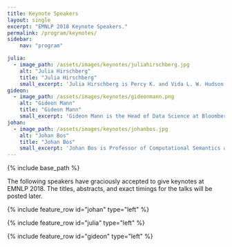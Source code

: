 ```yaml
---
title: Keynote Speakers
layout: single
excerpt: "EMNLP 2018 Keynote Speakers."
permalink: /program/keynotes/
sidebar: 
    nav: "program"

julia:
  - image_path: /assets/images/keynotes/juliahirschberg.jpg
    alt: "Julia Hirschberg"
    title: "Julia Hirschberg"
    small_excerpt: 'Julia Hirschberg is Percy K. and Vida L. W. Hudson Professor and Chair of Computer Science at [Columbia University](http://www.cs.columbia.edu/~julia/). She previously worked at Bell Laboratories and AT&T Labs where she created the HCI Research Department.  She has been editor of Computational Linguistics and Speech Communication, is a fellow of AAAI, ISCA, ACL, ACM, and IEEE, and a member of the National Academy of Engineering.  She received the IEEE James L. Flanagan Speech and Audio Processing Award and the ISCA Medal for Scientific Achievement.  She currently serves on the IEEE Speech and Language Processing Technical Committee, is co-chair of the CRA-W Board, and has worked for diversity for many years at AT&T and Columbia.  She works on spoken language processing and NLP, studying text-to-speech synthesis, spoken dialogue systems, entrainment in conversation, detection of deceptive and emotional speech, hedging behavior, and linguistic code-switching (language mixing).'
gideon:
  - image_path: /assets/images/keynotes/gideonmann.png
    alt: "Gideon Mann"
    title: "Gideon Mann"
    small_excerpt: 'Gideon Mann is the Head of Data Science at Bloomberg L.P., where he guides the strategic direction for machine learning, natural language processing (NLP) and search across the company.  He is part of the leadership team for the Office of the CTO. He served as a founding member of both the [Data for Good Exchange](https://www.bloomberg.com/company/d4gx/) (D4GX), an annual conference on data science applications for social good, and the [Shift Commission on Work, Workers and Technology](https://shiftcommission.work). He has also been active in academic research in fact extraction, weakly-supervised learning, and distributed optimization. Recently, he has also been interested in applications of machine learning to problems in software engineering. From 2007 to 2014, he worked at Google Research in New York City, and his team built core machine learning libraries, released the Google Prediction API, and developed [Colaboratory](http://colab.research.google.com). Mann graduated Brown University in 1999 and received a Ph.D. from The Johns Hopkins University in 2006.'
johan:
  - image_path: /assets/images/keynotes/johanbos.jpg
    alt: "Johan Bos"
    title: "Johan Bos"
    small_excerpt: 'Johan Bos is Professor of Computational Semantics at the University of Groningen (Netherlands). He received his doctorate from the Computational Linguistics Department at the University of the Saarland (Germany) and held post-doc positions at the University of Edinburgh (UK) and the La Sapienza University in Rome (Italy). In 2010, he moved to his current position in Groningen, leading the computational semantics group. Bos is the developer of Boxer, a state-of-the-art wide-coverage semantic parser for English, initiator of the [Groningen Meaning Bank](http://gmb.let.rug.nl), a large semantically-annotated corpus of texts, and inventor of Wordrobe, a game with a purpose for semantic annotation. Bos received a $1.5-million Vici grant from NWO (Netherlands Organisation for Scientific Research) in 2015 to investigate the role of meaning in human and machine translation. A concrete outcome of this project is the [Parallel Meaning Bank](http://pmb.let.rug.nl) containing detailed meaning representations for English, German, Dutch and Italian sentences.'
---
```

{% include base_path %}

The following speakers have graciously accepted to give keynotes at EMNLP 2018. The titles, abstracts, and exact timings for the talks will be posted later.

{% include feature_row id="johan" type="left" %}

{% include feature_row id="julia" type="left" %}

{% include feature_row id="gideon" type="left" %}


